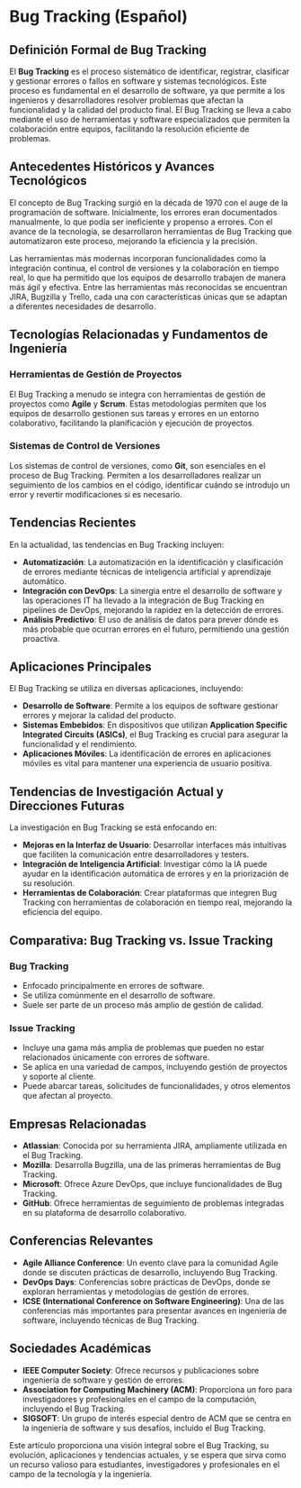 # Bug Tracking (Español)

## Definición Formal de Bug Tracking

El **Bug Tracking** es el proceso sistemático de identificar, registrar, clasificar y gestionar errores o fallos en software y sistemas tecnológicos. Este proceso es fundamental en el desarrollo de software, ya que permite a los ingenieros y desarrolladores resolver problemas que afectan la funcionalidad y la calidad del producto final. El Bug Tracking se lleva a cabo mediante el uso de herramientas y software especializados que permiten la colaboración entre equipos, facilitando la resolución eficiente de problemas.

## Antecedentes Históricos y Avances Tecnológicos

El concepto de Bug Tracking surgió en la década de 1970 con el auge de la programación de software. Inicialmente, los errores eran documentados manualmente, lo que podía ser ineficiente y propenso a errores. Con el avance de la tecnología, se desarrollaron herramientas de Bug Tracking que automatizaron este proceso, mejorando la eficiencia y la precisión.

Las herramientas más modernas incorporan funcionalidades como la integración continua, el control de versiones y la colaboración en tiempo real, lo que ha permitido que los equipos de desarrollo trabajen de manera más ágil y efectiva. Entre las herramientas más reconocidas se encuentran JIRA, Bugzilla y Trello, cada una con características únicas que se adaptan a diferentes necesidades de desarrollo.

## Tecnologías Relacionadas y Fundamentos de Ingeniería

### Herramientas de Gestión de Proyectos

El Bug Tracking a menudo se integra con herramientas de gestión de proyectos como **Agile** y **Scrum**. Estas metodologías permiten que los equipos de desarrollo gestionen sus tareas y errores en un entorno colaborativo, facilitando la planificación y ejecución de proyectos.

### Sistemas de Control de Versiones

Los sistemas de control de versiones, como **Git**, son esenciales en el proceso de Bug Tracking. Permiten a los desarrolladores realizar un seguimiento de los cambios en el código, identificar cuándo se introdujo un error y revertir modificaciones si es necesario.

## Tendencias Recientes

En la actualidad, las tendencias en Bug Tracking incluyen:

- **Automatización**: La automatización en la identificación y clasificación de errores mediante técnicas de inteligencia artificial y aprendizaje automático.
- **Integración con DevOps**: La sinergia entre el desarrollo de software y las operaciones IT ha llevado a la integración de Bug Tracking en pipelines de DevOps, mejorando la rapidez en la detección de errores.
- **Análisis Predictivo**: El uso de análisis de datos para prever dónde es más probable que ocurran errores en el futuro, permitiendo una gestión proactiva.

## Aplicaciones Principales

El Bug Tracking se utiliza en diversas aplicaciones, incluyendo:

- **Desarrollo de Software**: Permite a los equipos de software gestionar errores y mejorar la calidad del producto.
- **Sistemas Embebidos**: En dispositivos que utilizan **Application Specific Integrated Circuits (ASICs)**, el Bug Tracking es crucial para asegurar la funcionalidad y el rendimiento.
- **Aplicaciones Móviles**: La identificación de errores en aplicaciones móviles es vital para mantener una experiencia de usuario positiva.

## Tendencias de Investigación Actual y Direcciones Futuras

La investigación en Bug Tracking se está enfocando en:

- **Mejoras en la Interfaz de Usuario**: Desarrollar interfaces más intuitivas que faciliten la comunicación entre desarrolladores y testers.
- **Integración de Inteligencia Artificial**: Investigar cómo la IA puede ayudar en la identificación automática de errores y en la priorización de su resolución.
- **Herramientas de Colaboración**: Crear plataformas que integren Bug Tracking con herramientas de colaboración en tiempo real, mejorando la eficiencia del equipo.

## Comparativa: Bug Tracking vs. Issue Tracking

### Bug Tracking

- Enfocado principalmente en errores de software.
- Se utiliza comúnmente en el desarrollo de software.
- Suele ser parte de un proceso más amplio de gestión de calidad.

### Issue Tracking

- Incluye una gama más amplia de problemas que pueden no estar relacionados únicamente con errores de software.
- Se aplica en una variedad de campos, incluyendo gestión de proyectos y soporte al cliente.
- Puede abarcar tareas, solicitudes de funcionalidades, y otros elementos que afectan al proyecto.

## Empresas Relacionadas

- **Atlassian**: Conocida por su herramienta JIRA, ampliamente utilizada en el Bug Tracking.
- **Mozilla**: Desarrolla Bugzilla, una de las primeras herramientas de Bug Tracking.
- **Microsoft**: Ofrece Azure DevOps, que incluye funcionalidades de Bug Tracking.
- **GitHub**: Ofrece herramientas de seguimiento de problemas integradas en su plataforma de desarrollo colaborativo.

## Conferencias Relevantes

- **Agile Alliance Conference**: Un evento clave para la comunidad Agile donde se discuten prácticas de desarrollo, incluyendo Bug Tracking.
- **DevOps Days**: Conferencias sobre prácticas de DevOps, donde se exploran herramientas y metodologías de gestión de errores.
- **ICSE (International Conference on Software Engineering)**: Una de las conferencias más importantes para presentar avances en ingeniería de software, incluyendo técnicas de Bug Tracking.

## Sociedades Académicas

- **IEEE Computer Society**: Ofrece recursos y publicaciones sobre ingeniería de software y gestión de errores.
- **Association for Computing Machinery (ACM)**: Proporciona un foro para investigadores y profesionales en el campo de la computación, incluyendo el Bug Tracking.
- **SIGSOFT**: Un grupo de interés especial dentro de ACM que se centra en la ingeniería de software y sus desafíos, incluido el Bug Tracking.

Este artículo proporciona una visión integral sobre el Bug Tracking, su evolución, aplicaciones y tendencias actuales, y se espera que sirva como un recurso valioso para estudiantes, investigadores y profesionales en el campo de la tecnología y la ingeniería.